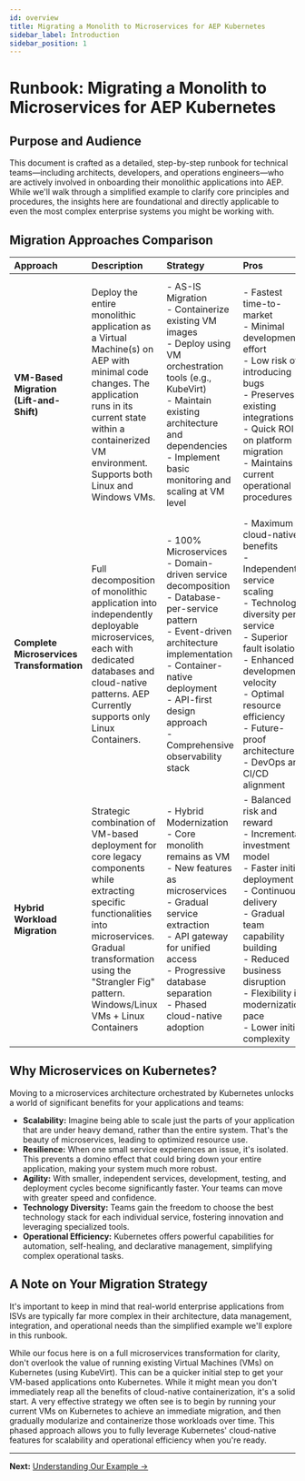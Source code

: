 ```yaml
---
id: overview
title: Migrating a Monolith to Microservices for AEP Kubernetes
sidebar_label: Introduction
sidebar_position: 1
---
```


# Runbook: Migrating a Monolith to Microservices for AEP Kubernetes

## Purpose and Audience

This document is crafted as a detailed, step-by-step runbook for technical teams—including architects, developers, and operations engineers—who are actively involved in onboarding their monolithic applications into AEP. While we'll walk through a simplified example to clarify core principles and procedures, the insights here are foundational and directly applicable to even the most complex enterprise systems you might be working with.

## Migration Approaches Comparison

| Approach | Description | Strategy | Pros | Cons |
| :---- | :---- | :---- | :---- | :---- |
| **VM-Based Migration (Lift-and-Shift)** | Deploy the entire monolithic application as a Virtual Machine(s) on AEP with minimal code changes. The application runs in its current state within a containerized VM environment. Supports both Linux and Windows VMs. | - AS-IS Migration<br/>- Containerize existing VM images<br/>- Deploy using VM orchestration tools (e.g., KubeVirt)<br/>- Maintain existing architecture and dependencies<br/>- Implement basic monitoring and scaling at VM level | - Fastest time-to-market<br/>- Minimal development effort<br/>- Low risk of introducing bugs<br/>- Preserves existing integrations<br/>- Quick ROI on platform migration<br/>- Maintains current operational procedures | - Limited cloud-native benefits<br/>- Inefficient resource utilization<br/>- Monolithic scaling limitations<br/>- Higher infrastructure costs<br/>- Reduced fault isolation<br/>- Technology debt accumulation<br/>- Limited auto-scaling capabilities |
| **Complete Microservices Transformation** | Full decomposition of monolithic application into independently deployable microservices, each with dedicated databases and cloud-native patterns. AEP Currently supports only Linux Containers. | - 100% Microservices<br/>- Domain-driven service decomposition<br/>- Database-per-service pattern<br/>- Event-driven architecture implementation<br/>- Container-native deployment<br/>- API-first design approach<br/>- Comprehensive observability stack | - Maximum cloud-native benefits<br/>- Independent service scaling<br/>- Technology diversity per service<br/>- Superior fault isolation<br/>- Enhanced development velocity<br/>- Optimal resource efficiency<br/>- Future-proof architecture<br/>- DevOps and CI/CD alignment | - Significant development investment<br/>- Extended timeline (6-18 months)<br/>- Complex data migration requirements<br/>- Distributed systems complexity<br/>- Substantial team upskilling needed<br/>- Higher initial operational overhead<br/>- Service mesh complexity |
| **Hybrid Workload Migration** | Strategic combination of VM-based deployment for core legacy components while extracting specific functionalities into microservices. Gradual transformation using the "Strangler Fig" pattern. Windows/Linux VMs + Linux Containers | - Hybrid Modernization<br/>- Core monolith remains as VM<br/>- New features as microservices<br/>- Gradual service extraction<br/>- API gateway for unified access<br/>- Progressive database separation<br/>- Phased cloud-native adoption | - Balanced risk and reward<br/>- Incremental investment model<br/>- Faster initial deployment<br/>- Continuous delivery<br/>- Gradual team capability building<br/>- Reduced business disruption<br/>- Flexibility in modernization pace<br/>- Lower initial complexity | - Architectural complexity<br/>- Dual operational models<br/>- Data consistency challenges<br/>- Extended overall timeline<br/>- Service boundary evolution<br/>- Technical debt management<br/>- Integration overhead |

## Why Microservices on Kubernetes?

Moving to a microservices architecture orchestrated by Kubernetes unlocks a world of significant benefits for your applications and teams:

- **Scalability:** Imagine being able to scale just the parts of your application that are under heavy demand, rather than the entire system. That's the beauty of microservices, leading to optimized resource use.
- **Resilience:** When one small service experiences an issue, it's isolated. This prevents a domino effect that could bring down your entire application, making your system much more robust.
- **Agility:** With smaller, independent services, development, testing, and deployment cycles become significantly faster. Your teams can move with greater speed and confidence.
- **Technology Diversity:** Teams gain the freedom to choose the best technology stack for each individual service, fostering innovation and leveraging specialized tools.
- **Operational Efficiency:** Kubernetes offers powerful capabilities for automation, self-healing, and declarative management, simplifying complex operational tasks.

## A Note on Your Migration Strategy

It's important to keep in mind that real-world enterprise applications from ISVs are typically far more complex in their architecture, data management, integration, and operational needs than the simplified example we'll explore in this runbook.

While our focus here is on a full microservices transformation for clarity, don't overlook the value of running existing Virtual Machines (VMs) on Kubernetes (using KubeVirt). This can be a quicker initial step to get your VM-based applications onto Kubernetes. While it might mean you don't immediately reap all the benefits of cloud-native containerization, it's a solid start. A very effective strategy we often see is to begin by running your current VMs on Kubernetes to achieve an immediate migration, and then gradually modularize and containerize those workloads over time. This phased approach allows you to fully leverage Kubernetes' cloud-native features for scalability and operational efficiency when you're ready.

---

**Next:** [Understanding Our Example →](./case-study-example)
